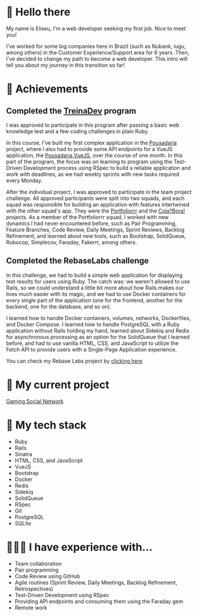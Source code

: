 # 👋 Hello there

My name is Eliseu, I'm a web developer seeking my first job. Nice to meet you!

I've worked for some big companies here in Brazil (such as Nubank, iugu, among others) in the Customer Experience/Support area for 6 years. Then, I've decided to change my path to become a web developer. This intro will tell you about my journey in this transition so far!

# 🏁 Achievements

## Completed the [TreinaDev](https://app.campuscode.com.br/certificado/L8bH1WhMT4Xf22NdxHaCDWs8) program

I was approved to participate in this program after passing a basic web knowledge test and a few coding challenges in plain Ruby.

In this course, I've built my first complex application in the [Pousadaria](https://github.com/eliseuramos93/pousadaria-app) project, where I also had to provide some API endpoints for a VueJS application, the [Pousadaria VueJS](https://github.com/eliseuramos93/pousadaria-app-vuejs), over the course of one month. In this part of the program, the focus was on learning to program using the Test-Driven Development process using RSpec to build a reliable application and work with deadlines, as we had weekly sprints with new tasks required every Monday.

After the individual project, I was approved to participate in the team project challenge. All approved participants were split into two squads, and each squad was responsible for building an application with features intertwined with the other squad's app. They were the [Portfoliorrr](https://github.com/TreinaDev/td11-portfoliorrr) and the [Cola?Bora!](https://github.com/TreinaDev/td11-cola-bora) projects. As a member of the Portfoliorrr squad, I worked with new dynamics I had never encountered before, such as Pair Programming, Feature Branches, Code Review, Daily Meetings, Sprint Reviews, Backlog Refinement, and learned about new tools, such as Bootstrap, SolidQueue, Rubocop, Simplecov, Faraday, Fakerrr, among others.

## Completed the RebaseLabs challenge

In this challenge, we had to build a simple web application for displaying test results for users using Ruby. The catch was: we weren't allowed to use Rails, so we could understand a little bit more about how Rails makes our lives much easier with its magic, and we had to use Docker containers for every single part of the application (one for the frontend, another for the backend, one for the database, and so on).

I learned how to handle Docker containers, volumes, networks, Dockerfiles, and Docker Compose. I learned how to handle PostgreSQL with a Ruby application without Rails holding my hand, learned about Sidekiq and Redis for asynchronous processing as an option for the SolidQueue that I learned before, and had to use vanilla HTML, CSS, and JavaScript to utilize the Fetch API to provide users with a Single-Page Application experience.

You can check my Rebase Labs project by [clicking here](https://github.com/eliseuramos93/rebase-labs)

# 📝 My current project

[Gaming Social Network](https://github.com/eliseuramos93/gaming-social-network)

# 🧰 My tech stack

- Ruby
- Rails
- Sinatra
- HTML, CSS, and JavaScript
- VueJS
- Bootstrap
- Docker
- Redis
- Sidekiq
- SolidQueue
- RSpec
- Git
- PostgreSQL
- SQLite

# 🧑🏻‍💻 I have experience with...

- Team collaboration
- Pair programming
- Code Review using GitHub
- Agile routines (Sprint Review, Daily Meetings, Backlog Refinement, Retrospectives)
- Test-Driven Development using RSpec
- Providing API endpoints and consuming them using the Faraday gem
- Remote work
